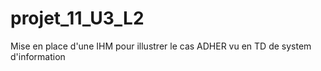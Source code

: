 # projet_11_U3_L2
Mise en place d'une IHM pour illustrer le cas ADHER vu en TD de system d'information

